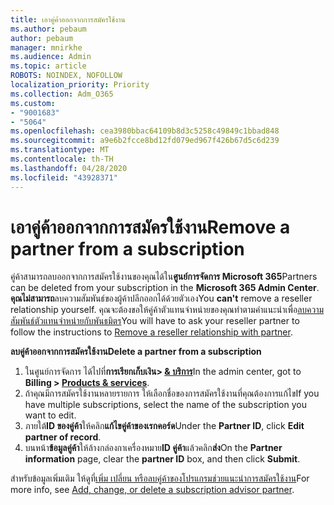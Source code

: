 ```yaml
---
title: เอาคู่ค้าออกจากการสมัครใช้งาน
ms.author: pebaum
author: pebaum
manager: mnirkhe
ms.audience: Admin
ms.topic: article
ROBOTS: NOINDEX, NOFOLLOW
localization_priority: Priority
ms.collection: Adm_O365
ms.custom:
- "9001683"
- "5064"
ms.openlocfilehash: cea3980bbac64109b8d3c5258c49849c1bbad848
ms.sourcegitcommit: a9e6b2fcce8bd12fd079ed967f426b67d5c6d239
ms.translationtype: MT
ms.contentlocale: th-TH
ms.lasthandoff: 04/28/2020
ms.locfileid: "43928371"
---
```

# <a name="remove-a-partner-from-a-subscription"></a><span data-ttu-id="3e385-102">เอาคู่ค้าออกจากการสมัครใช้งาน</span><span class="sxs-lookup"><span data-stu-id="3e385-102">Remove a partner from a subscription</span></span>

<span data-ttu-id="3e385-103">คู่ค้าสามารถลบออกจากการสมัครใช้งานของคุณได้ใน**ศูนย์การจัดการ Microsoft 365**</span><span class="sxs-lookup"><span data-stu-id="3e385-103">Partners can be deleted from your subscription in the **Microsoft 365 Admin Center**.</span></span> <span data-ttu-id="3e385-104">**คุณไม่สามารถ**ลบความสัมพันธ์ของผู้ค้าปลีกออกได้ด้วยตัวเอง</span><span class="sxs-lookup"><span data-stu-id="3e385-104">You **can't** remove a reseller relationship yourself.</span></span> <span data-ttu-id="3e385-105">คุณจะต้องขอให้คู่ค้าตัวแทนจําหน่ายของคุณทําตามคําแนะนําเพื่อ[ลบความสัมพันธ์ตัวแทนจําหน่ายกับพันธมิตร](https://docs.microsoft.com/partner-center/remove-a-relationship)</span><span class="sxs-lookup"><span data-stu-id="3e385-105">You will have to ask your reseller partner to follow the instructions to [Remove a reseller relationship with partner](https://docs.microsoft.com/partner-center/remove-a-relationship).</span></span>

<span data-ttu-id="3e385-106">**ลบคู่ค้าออกจากการสมัครใช้งาน**</span><span class="sxs-lookup"><span data-stu-id="3e385-106">**Delete a partner from a subscription**</span></span>

1. <span data-ttu-id="3e385-107">ในศูนย์การจัดการ ได้ไปที่**การเรียกเก็บเงิน> [& บริการ](https://go.microsoft.com/fwlink/p/?linkid=842054)**</span><span class="sxs-lookup"><span data-stu-id="3e385-107">In the admin center, got to **Billing > [Products & services](https://go.microsoft.com/fwlink/p/?linkid=842054)**.</span></span>
2. <span data-ttu-id="3e385-108">ถ้าคุณมีการสมัครใช้งานหลายรายการ ให้เลือกชื่อของการสมัครใช้งานที่คุณต้องการแก้ไข</span><span class="sxs-lookup"><span data-stu-id="3e385-108">If you have multiple subscriptions, select the name of the subscription you want to edit.</span></span>
3. <span data-ttu-id="3e385-109">ภายใต้**ID ของคู่ค้า**ให้คลิก**แก้ไขคู่ค้าของเรกคอร์ด**</span><span class="sxs-lookup"><span data-stu-id="3e385-109">Under the **Partner ID**, click **Edit partner of record**.</span></span>
4. <span data-ttu-id="3e385-110">บนหน้า**ข้อมูลคู่ค้า**ให้ล้างกล่องกาเครื่องหมาย**ID คู่ค้า**แล้วคลิก**ส่ง**</span><span class="sxs-lookup"><span data-stu-id="3e385-110">On the **Partner information** page, clear the **partner ID** box, and then click **Submit**.</span></span>

<span data-ttu-id="3e385-111">สําหรับข้อมูลเพิ่มเติม ให้ดูที่[เพิ่ม เปลี่ยน หรือลบคู่ค้าของโปรแกรมช่วยแนะนําการสมัครใช้งาน](https://docs.microsoft.com/microsoft-365/admin/misc/add-partner?view=o365-worldwide)</span><span class="sxs-lookup"><span data-stu-id="3e385-111">For more info, see [Add, change, or delete a subscription advisor partner](https://docs.microsoft.com/microsoft-365/admin/misc/add-partner?view=o365-worldwide).</span></span>
